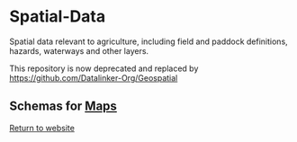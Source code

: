 # Spatial-Data

Spatial data relevant to agriculture, including field and paddock definitions, hazards, waterways and other layers.

This repository is now deprecated and replaced by https://github.com/Datalinker-Org/Geospatial

## Schemas for [Maps](Maps/README.MD)

[Return to website](https://www.datalinker.org/schemas)
